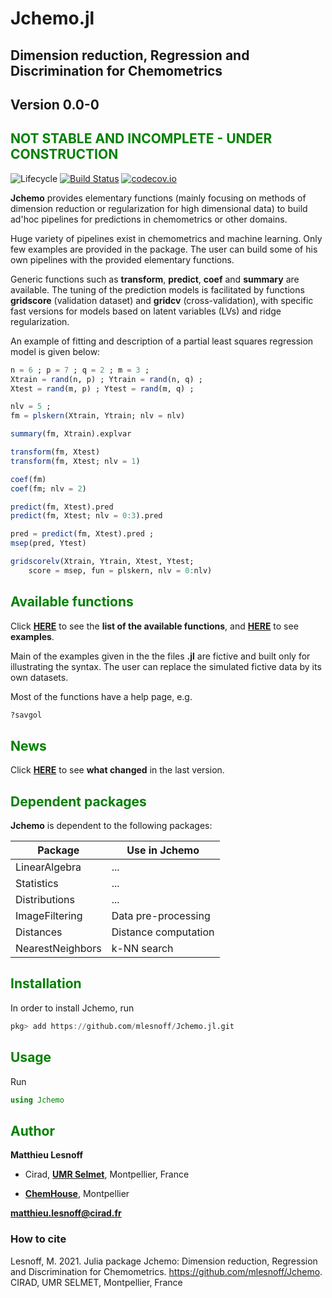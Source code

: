 # Jchemo.jl

## Dimension reduction, Regression and Discrimination for Chemometrics
## <span style="color:grey70"> Version 0.0-0 </span> 
## <span style="color:green"> **NOT STABLE AND INCOMPLETE - UNDER CONSTRUCTION** </span> 

![Lifecycle](https://img.shields.io/badge/lifecycle-experimental-orange.svg)<!--
![Lifecycle](https://img.shields.io/badge/lifecycle-maturing-blue.svg)
![Lifecycle](https://img.shields.io/badge/lifecycle-stable-green.svg)
![Lifecycle](https://img.shields.io/badge/lifecycle-retired-orange.svg)
![Lifecycle](https://img.shields.io/badge/lifecycle-archived-red.svg)
![Lifecycle](https://img.shields.io/badge/lifecycle-dormant-blue.svg) -->
[![Build Status](https://travis-ci.com/mlesnoff/Jchemo.jl.svg?branch=master)](https://travis-ci.com/mlesnoff/Jchemo.jl)
[![codecov.io](http://codecov.io/github/mlesnoff/Jchemo.jl/coverage.svg?branch=master)](http://codecov.io/github/mlesnoff/Jchemo.jl?branch=master)

**Jchemo** provides elementary functions (mainly focusing on methods of dimension reduction or regularization for high dimensional data) to build ad'hoc pipelines for predictions in chemometrics or other domains. 

Huge variety of pipelines exist in chemometrics and machine learning. Only few examples are provided in the package. The user can build some of his own pipelines with the provided elementary functions. 

Generic functions such as **transform**, **predict**, **coef** and **summary** are available. The tuning of the prediction models is facilitated by functions **gridscore** (validation dataset) and **gridcv** (cross-validation), with specific fast versions for models based on latent variables (LVs) and ridge regularization.

An example of fitting and description of a partial least squares regression model is given below:

```julia
n = 6 ; p = 7 ; q = 2 ; m = 3 ;
Xtrain = rand(n, p) ; Ytrain = rand(n, q) ;
Xtest = rand(m, p) ; Ytest = rand(m, q) ;

nlv = 5 ; 
fm = plskern(Xtrain, Ytrain; nlv = nlv)

summary(fm, Xtrain).explvar

transform(fm, Xtest)
transform(fm, Xtest; nlv = 1)

coef(fm)
coef(fm; nlv = 2)

predict(fm, Xtest).pred
predict(fm, Xtest; nlv = 0:3).pred 

pred = predict(fm, Xtest).pred ;
msep(pred, Ytest)

gridscorelv(Xtrain, Ytrain, Xtest, Ytest;
    score = msep, fun = plskern, nlv = 0:nlv)
```

## <span style="color:green"> **Available functions** </span> 

Click [**HERE**](https://github.com/mlesnoff/Jchemo.jl/tree/master/docs/src/functions.md) to see the **list of the available functions**, and [**HERE**](https://github.com/mlesnoff/Jchemo.jl/tree/master/docs/src/demos/ex/) to see **examples**.

Main of the examples given in the the files **.jl** are fictive and built only for illustrating the syntax. The user can replace the simulated fictive data by its own datasets.

Most of the functions have a help page, e.g.

```julia
?savgol
```

## <span style="color:green"> **News** </span> 

Click [**HERE**](https://github.com/mlesnoff/Jchemo.jl/tree/master/docs/src/news.md) to see **what changed** in the last version. 

## <span style="color:green"> **Dependent packages** </span> 

**Jchemo** is dependent to the following packages:

| Package | Use in Jchemo |
|---|---|
| LinearAlgebra | ... |
| Statistics | ... |
| Distributions | ... |
| ImageFiltering | Data pre-processing | 
| Distances | Distance computation | 
| NearestNeighbors | k-NN search |

## <span style="color:green"> **Installation** </span> 

In order to install Jchemo, run

```julia
pkg> add https://github.com/mlesnoff/Jchemo.jl.git
```

## <span style="color:green"> **Usage** </span>

Run
```julia
using Jchemo
```

## <span style="color:green"> **Author** </span> 

**Matthieu Lesnoff**

- Cirad, [**UMR Selmet**](https://umr-selmet.cirad.fr/en), Montpellier, France

- [**ChemHouse**](https://www.chemproject.org/ChemHouse), Montpellier

**matthieu.lesnoff@cirad.fr**

### How to cite

Lesnoff, M. 2021. Julia package Jchemo: Dimension reduction, Regression and Discrimination for Chemometrics. https://github.com/mlesnoff/Jchemo. CIRAD, UMR SELMET, Montpellier, France





